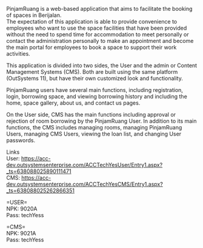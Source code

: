 PinjamRuang is a web-based application that aims to facilitate the booking of spaces in Berijalan. <br />
The expectation of this application is able to provide convenience to employees who want to use the space facilities that have been provided 
without the need to spend time for accommodation to meet personally or contact the administration personally to make an appointment and 
become the main portal for employees to book a space to support their work activities.

This application is divided into two sides, the User and the admin or Content Management Systems (CMS).
Both are built using the same platform (OutSystems 11), but have their own customized look and functionality.

PinjamRuang users have several main functions, including registration, login, borrowing space, 
and viewing borrowing history and including the home, space gallery, about us, and contact us pages.

On the User side, CMS has the main functions including approval or rejection of room borrowing by the PinjamRuang User. 
In addition to its main functions, the CMS includes managing rooms, managing PinjamRuang Users, managing CMS Users, viewing the loan list, 
and changing User passwords.

Links<br />
User: https://acc-dev.outsystemsenterprise.com/ACCTechYesUser/Entry1.aspx?_ts=638088025890111471<br />
CMS: https://acc-dev.outsystemsenterprise.com/ACCTechYesCMS/Entry1.aspx?_ts=638088025262866351<br />

=USER=<br />
NPK: 9020A <br />
Pass: techYess<br />

=CMS=<br />
NPK: 9021A<br />
Pass: techYess<br />
